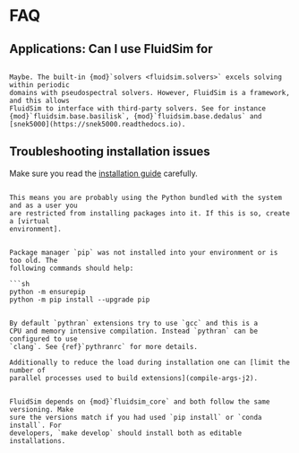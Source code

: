 # FAQ

## Applications: Can I use FluidSim for

```{admonition} Wall bounded / multiphase / reactive flows ...?

Maybe. The built-in {mod}`solvers <fluidsim.solvers>` excels solving within periodic
domains with pseudospectral solvers. However, FluidSim is a framework, and this allows
FluidSim to interface with third-party solvers. See for instance
{mod}`fluidsim.base.basilisk`, {mod}`fluidsim.base.dedalus` and
[snek5000](https://snek5000.readthedocs.io).

```

## Troubleshooting installation issues

Make sure you read the [installation guide](install) carefully.

```{admonition} Permission denied while running *pip install fluidsim* from PyPI or *make develop* inside the repository.

This means you are probably using the Python bundled with the system and as a user you
are restricted from installing packages into it. If this is so, create a [virtual
environment].

```

````{admonition} *No module named pip* or *distutils.errors.DistutilsError*

Package manager `pip` was not installed into your environment or is too old. The
following commands should help:

```sh
python -m ensurepip
python -m pip install --upgrade pip
````

```{admonition} System freezes or becomes unresponsive as fluidsim starts to build extensions

By default `pythran` extensions try to use `gcc` and this is a
CPU and memory intensive compilation. Instead `pythran` can be configured to use
`clang`. See {ref}`pythranrc` for more details.

Additionally to reduce the load during installation one can [limit the number of
parallel processes used to build extensions](compile-args-j2).

```

```{admonition} "ModuleNotFoundError: No module named fluidsim_core. ..."

FluidSim depends on {mod}`fluidsim_core` and both follow the same versioning. Make
sure the versions match if you had used `pip install` or `conda install`. For
developers, `make develop` should install both as editable installations.

```

